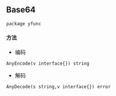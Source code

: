 ## Base64
```
package yfunc
```


#### 方法


- 编码
```
AnyEncode(v interface{}) string
```


- 解码
```
AnyDecode(s string,v interface{}) error
```

